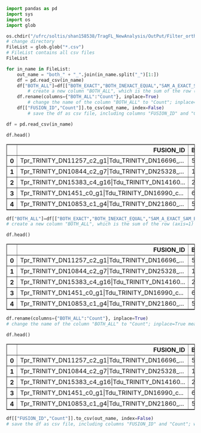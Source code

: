 ```python
import pandas as pd
import sys
import os
import glob
```


```python
os.chdir("/ufrc/soltis/shan158538/TragFL_NewAnalysis/OutPut/Filter_orthologs/Compare_SAM/ase_counts_rename/")
# change directory
FileList = glob.glob("*.csv")
# FileList contains all csv files
FileList
```


```python
for in_name in FileList:
    out_name = "both_" + "_".join(in_name.split("_")[1:])
    df = pd.read_csv(in_name)
    df["BOTH_ALL"]=df[["BOTH_EXACT","BOTH_INEXACT_EQUAL","SAM_A_EXACT_SAM_B_INEXACT","SAM_B_EXACT_SAM_A_INEXACT","SAM_A_INEXACT_BETTER","SAM_B_INEXACT_BETTER"]].sum(axis=1)
        # create a new column "BOTH_ALL", which is the sum of the row (axis=1) of those listed column
    df.rename(columns={"BOTH_ALL":"Count"}, inplace=True)
        # change the name of the column "BOTH_ALL" to "Count"; inplace=True means modifing the DataFrame in-place (do not reture a copy)
    df[["FUSION_ID","Count"]].to_csv(out_name, index=False)
        # save the df as csv file, including columns "FUSION_ID" and "Count"; without index

```


```python
df = pd.read_csv(in_name)
```


```python
df.head()
```




<div>
<style scoped>
    .dataframe tbody tr th:only-of-type {
        vertical-align: middle;
    }

    .dataframe tbody tr th {
        vertical-align: top;
    }

    .dataframe thead th {
        text-align: right;
    }
</style>
<table border="1" class="dataframe">
  <thead>
    <tr style="text-align: right;">
      <th></th>
      <th>FUSION_ID</th>
      <th>BOTH_EXACT</th>
      <th>BOTH_INEXACT_EQUAL</th>
      <th>SAM_A_ONLY_EXACT</th>
      <th>SAM_B_ONLY_EXACT</th>
      <th>SAM_A_EXACT_SAM_B_INEXACT</th>
      <th>SAM_B_EXACT_SAM_A_INEXACT</th>
      <th>SAM_A_ONLY_SINGLE_INEXACT</th>
      <th>SAM_B_ONLY_SINGLE_INEXACT</th>
      <th>SAM_A_INEXACT_BETTER</th>
      <th>SAM_B_INEXACT_BETTER</th>
    </tr>
  </thead>
  <tbody>
    <tr>
      <th>0</th>
      <td>Tpr_TRINITY_DN11257_c2_g1|Tdu_TRINITY_DN16696_...</td>
      <td>58</td>
      <td>8</td>
      <td>51</td>
      <td>0</td>
      <td>8</td>
      <td>0</td>
      <td>3</td>
      <td>0</td>
      <td>11</td>
      <td>7</td>
    </tr>
    <tr>
      <th>1</th>
      <td>Tpr_TRINITY_DN10844_c2_g7|Tdu_TRINITY_DN25328_...</td>
      <td>124</td>
      <td>15</td>
      <td>7</td>
      <td>1</td>
      <td>6</td>
      <td>1</td>
      <td>9</td>
      <td>1</td>
      <td>8</td>
      <td>3</td>
    </tr>
    <tr>
      <th>2</th>
      <td>Tpr_TRINITY_DN15383_c4_g16|Tdu_TRINITY_DN14160...</td>
      <td>26</td>
      <td>4</td>
      <td>9</td>
      <td>0</td>
      <td>3</td>
      <td>0</td>
      <td>1</td>
      <td>0</td>
      <td>1</td>
      <td>2</td>
    </tr>
    <tr>
      <th>3</th>
      <td>Tpr_TRINITY_DN1451_c0_g1|Tdu_TRINITY_DN16990_c...</td>
      <td>65</td>
      <td>1</td>
      <td>10</td>
      <td>0</td>
      <td>23</td>
      <td>0</td>
      <td>7</td>
      <td>0</td>
      <td>6</td>
      <td>1</td>
    </tr>
    <tr>
      <th>4</th>
      <td>Tpr_TRINITY_DN10853_c1_g4|Tdu_TRINITY_DN21860_...</td>
      <td>524</td>
      <td>31</td>
      <td>1</td>
      <td>61</td>
      <td>97</td>
      <td>21</td>
      <td>16</td>
      <td>101</td>
      <td>81</td>
      <td>19</td>
    </tr>
  </tbody>
</table>
</div>




```python
df["BOTH_ALL"]=df[["BOTH_EXACT","BOTH_INEXACT_EQUAL","SAM_A_EXACT_SAM_B_INEXACT","SAM_B_EXACT_SAM_A_INEXACT","SAM_A_INEXACT_BETTER","SAM_B_INEXACT_BETTER"]].sum(axis=1)
# create a new column "BOTH_ALL", which is the sum of the row (axis=1) of those listed column
```


```python
df.head()
```




<div>
<style scoped>
    .dataframe tbody tr th:only-of-type {
        vertical-align: middle;
    }

    .dataframe tbody tr th {
        vertical-align: top;
    }

    .dataframe thead th {
        text-align: right;
    }
</style>
<table border="1" class="dataframe">
  <thead>
    <tr style="text-align: right;">
      <th></th>
      <th>FUSION_ID</th>
      <th>BOTH_EXACT</th>
      <th>BOTH_INEXACT_EQUAL</th>
      <th>SAM_A_ONLY_EXACT</th>
      <th>SAM_B_ONLY_EXACT</th>
      <th>SAM_A_EXACT_SAM_B_INEXACT</th>
      <th>SAM_B_EXACT_SAM_A_INEXACT</th>
      <th>SAM_A_ONLY_SINGLE_INEXACT</th>
      <th>SAM_B_ONLY_SINGLE_INEXACT</th>
      <th>SAM_A_INEXACT_BETTER</th>
      <th>SAM_B_INEXACT_BETTER</th>
      <th>BOTH_ALL</th>
    </tr>
  </thead>
  <tbody>
    <tr>
      <th>0</th>
      <td>Tpr_TRINITY_DN11257_c2_g1|Tdu_TRINITY_DN16696_...</td>
      <td>58</td>
      <td>8</td>
      <td>51</td>
      <td>0</td>
      <td>8</td>
      <td>0</td>
      <td>3</td>
      <td>0</td>
      <td>11</td>
      <td>7</td>
      <td>92</td>
    </tr>
    <tr>
      <th>1</th>
      <td>Tpr_TRINITY_DN10844_c2_g7|Tdu_TRINITY_DN25328_...</td>
      <td>124</td>
      <td>15</td>
      <td>7</td>
      <td>1</td>
      <td>6</td>
      <td>1</td>
      <td>9</td>
      <td>1</td>
      <td>8</td>
      <td>3</td>
      <td>157</td>
    </tr>
    <tr>
      <th>2</th>
      <td>Tpr_TRINITY_DN15383_c4_g16|Tdu_TRINITY_DN14160...</td>
      <td>26</td>
      <td>4</td>
      <td>9</td>
      <td>0</td>
      <td>3</td>
      <td>0</td>
      <td>1</td>
      <td>0</td>
      <td>1</td>
      <td>2</td>
      <td>36</td>
    </tr>
    <tr>
      <th>3</th>
      <td>Tpr_TRINITY_DN1451_c0_g1|Tdu_TRINITY_DN16990_c...</td>
      <td>65</td>
      <td>1</td>
      <td>10</td>
      <td>0</td>
      <td>23</td>
      <td>0</td>
      <td>7</td>
      <td>0</td>
      <td>6</td>
      <td>1</td>
      <td>96</td>
    </tr>
    <tr>
      <th>4</th>
      <td>Tpr_TRINITY_DN10853_c1_g4|Tdu_TRINITY_DN21860_...</td>
      <td>524</td>
      <td>31</td>
      <td>1</td>
      <td>61</td>
      <td>97</td>
      <td>21</td>
      <td>16</td>
      <td>101</td>
      <td>81</td>
      <td>19</td>
      <td>773</td>
    </tr>
  </tbody>
</table>
</div>




```python
df.rename(columns={"BOTH_ALL":"Count"}, inplace=True)
# change the name of the column "BOTH_ALL" to "Count"; inplace=True means modifing the DataFrame in-place (do not reture a copy)
```


```python
df.head()
```




<div>
<style scoped>
    .dataframe tbody tr th:only-of-type {
        vertical-align: middle;
    }

    .dataframe tbody tr th {
        vertical-align: top;
    }

    .dataframe thead th {
        text-align: right;
    }
</style>
<table border="1" class="dataframe">
  <thead>
    <tr style="text-align: right;">
      <th></th>
      <th>FUSION_ID</th>
      <th>BOTH_EXACT</th>
      <th>BOTH_INEXACT_EQUAL</th>
      <th>SAM_A_ONLY_EXACT</th>
      <th>SAM_B_ONLY_EXACT</th>
      <th>SAM_A_EXACT_SAM_B_INEXACT</th>
      <th>SAM_B_EXACT_SAM_A_INEXACT</th>
      <th>SAM_A_ONLY_SINGLE_INEXACT</th>
      <th>SAM_B_ONLY_SINGLE_INEXACT</th>
      <th>SAM_A_INEXACT_BETTER</th>
      <th>SAM_B_INEXACT_BETTER</th>
      <th>Count</th>
    </tr>
  </thead>
  <tbody>
    <tr>
      <th>0</th>
      <td>Tpr_TRINITY_DN11257_c2_g1|Tdu_TRINITY_DN16696_...</td>
      <td>58</td>
      <td>8</td>
      <td>51</td>
      <td>0</td>
      <td>8</td>
      <td>0</td>
      <td>3</td>
      <td>0</td>
      <td>11</td>
      <td>7</td>
      <td>92</td>
    </tr>
    <tr>
      <th>1</th>
      <td>Tpr_TRINITY_DN10844_c2_g7|Tdu_TRINITY_DN25328_...</td>
      <td>124</td>
      <td>15</td>
      <td>7</td>
      <td>1</td>
      <td>6</td>
      <td>1</td>
      <td>9</td>
      <td>1</td>
      <td>8</td>
      <td>3</td>
      <td>157</td>
    </tr>
    <tr>
      <th>2</th>
      <td>Tpr_TRINITY_DN15383_c4_g16|Tdu_TRINITY_DN14160...</td>
      <td>26</td>
      <td>4</td>
      <td>9</td>
      <td>0</td>
      <td>3</td>
      <td>0</td>
      <td>1</td>
      <td>0</td>
      <td>1</td>
      <td>2</td>
      <td>36</td>
    </tr>
    <tr>
      <th>3</th>
      <td>Tpr_TRINITY_DN1451_c0_g1|Tdu_TRINITY_DN16990_c...</td>
      <td>65</td>
      <td>1</td>
      <td>10</td>
      <td>0</td>
      <td>23</td>
      <td>0</td>
      <td>7</td>
      <td>0</td>
      <td>6</td>
      <td>1</td>
      <td>96</td>
    </tr>
    <tr>
      <th>4</th>
      <td>Tpr_TRINITY_DN10853_c1_g4|Tdu_TRINITY_DN21860_...</td>
      <td>524</td>
      <td>31</td>
      <td>1</td>
      <td>61</td>
      <td>97</td>
      <td>21</td>
      <td>16</td>
      <td>101</td>
      <td>81</td>
      <td>19</td>
      <td>773</td>
    </tr>
  </tbody>
</table>
</div>




```python
df[["FUSION_ID","Count"]].to_csv(out_name, index=False)
# save the df as csv file, including columns "FUSION_ID" and "Count"; without index
```


```python

```
